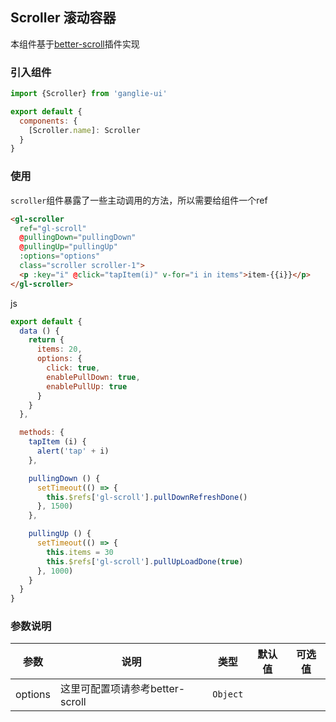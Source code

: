 ## Scroller 滚动容器

本组件基于[better-scroll](https://ustbhuangyi.github.io/better-scroll/doc/zh-hans/#better-scroll%20%E6%98%AF%E4%BB%80%E4%B9%88)插件实现

### 引入组件

```javascript
import {Scroller} from 'ganglie-ui'

export default {
  components: {
    [Scroller.name]: Scroller
  }
}
```

### 使用

`scroller`组件暴露了一些主动调用的方法，所以需要给组件一个ref

```html
<gl-scroller
  ref="gl-scroll"
  @pullingDown="pullingDown"
  @pullingUp="pullingUp"
  :options="options"
  class="scroller scroller-1">
  <p :key="i" @click="tapItem(i)" v-for="i in items">item-{{i}}</p>
</gl-scroller>
```
js

```javascript
export default {
  data () {
    return {
      items: 20,
      options: {
        click: true,
        enablePullDown: true,
        enablePullUp: true
      }
    }
  },

  methods: {
    tapItem (i) {
      alert('tap' + i)
    },

    pullingDown () {
      setTimeout(() => {
        this.$refs['gl-scroll'].pullDownRefreshDone()
      }, 1500)
    },

    pullingUp () {
      setTimeout(() => {
        this.items = 30
        this.$refs['gl-scroll'].pullUpLoadDone(true)
      }, 1000)
    }
  }
}
```

### 参数说明

| 参数        | 说明    |  类型  | 默认值 | 可选值 |
| --------   | ----   | ---- |---- |---- |
|options| 这里可配置项请参考better-scroll | `Object` | |